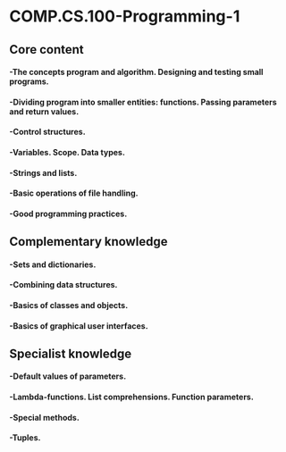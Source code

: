 # COMP.CS.100-Programming-1
## Core content
#### -The concepts program and algorithm. Designing and testing small programs.
#### -Dividing program into smaller entities: functions. Passing parameters and return values.
#### -Control structures.
#### -Variables. Scope. Data types.
#### -Strings and lists.
#### -Basic operations of file handling.
#### -Good programming practices.
## Complementary knowledge
#### -Sets and dictionaries.
#### -Combining data structures.
#### -Basics of classes and objects.
#### -Basics of graphical user interfaces.
## Specialist knowledge
#### -Default values of parameters.
#### -Lambda-functions. List comprehensions. Function parameters.
#### -Special methods.
#### -Tuples.

